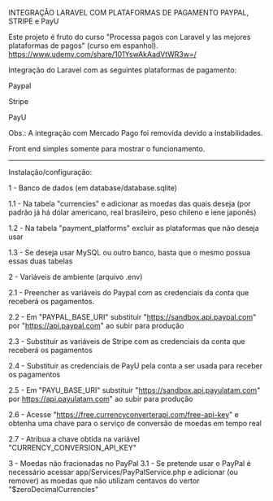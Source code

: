 INTEGRAÇÃO LARAVEL COM PLATAFORMAS DE PAGAMENTO PAYPAL, STRIPE e PayU


Este projeto é fruto do curso "Processa pagos con Laravel y las mejores plataformas de pagos" (curso em espanhol).
https://www.udemy.com/share/101YswAkAadVtWR3w=/



Integração do Laravel com as seguintes plataformas de pagamento:

Paypal

Stripe

PayU

Obs.: A integração com Mercado Pago foi removida devido a instabilidades.

Front end simples somente para mostrar o funcionamento.

_______________________________________________________________________________

Instalação/configuração:

1 - Banco de dados (em database/database.sqlite)

1.1 - Na tabela "currencies" e adicionar as moedas das quais deseja (por padrão já há dólar americano, real brasileiro, peso chileno e iene japonês)

1.2 - Na tabela "payment_platforms" excluir as plataformas que não deseja usar

1.3 - Se deseja usar MySQL ou outro banco, basta que o mesmo possua essas duas tabelas


2 - Variáveis de ambiente (arquivo .env)

2.1 - Preencher as variáveis do Paypal com as credenciais da conta que receberá os pagamentos.

2.2 - Em "PAYPAL_BASE_URI" substituir "https://sandbox.api.paypal.com" por "https://api.paypal.com" ao subir para produção

2.3 - Substituir as variáveis de Stripe com as credenciais da conta que receberá os pagamentos

2.4 - Substituir as credenciais de PayU pela conta a ser usada para receber os pagamentos

2.5 - Em "PAYU_BASE_URI" substituir "https://sandbox.api.payulatam.com" por https://api.payulatam.com" ao subir para produção

2.6 - Acesse "https://free.currencyconverterapi.com/free-api-key" e obtenha uma chave para o serviço de conversão de moedas em tempo real

2.7 - Atribua a chave obtida na variável "CURRENCY_CONVERSION_API_KEY"

3 - Moedas não fracionadas no PayPal
3.1 - Se pretende usar o PayPal é necessário acessar app/Services/PayPalService.php e adicionar (ou remover) as moedas que não utilizam centavos do vertor "$zeroDecimalCurrencies"
